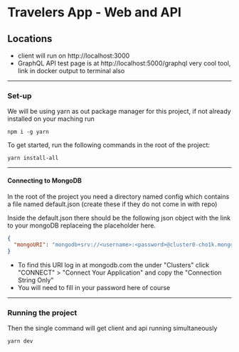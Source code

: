 # Travelers App - Web and API

## Locations

- client will run on http://localhost:3000
- GraphQL API test page is at http://localhost:5000/graphql very cool tool, link in docker output to terminal also

---

### Set-up

We will be using yarn as out package manager for this project, if not already installed on your maching run

```
npm i -g yarn
```

To get started, run the following commands in the root of the project:

```
yarn install-all
```

---

#### Connecting to MongoDB

In the root of the project you need a directory named config which contains a file named default.json (create these if they do not come in with repo)

Inside the default.json there should be the following json object with the link to your mongoDB replaceing the placeholder here.

```json
{
  "mongoURI": "mongodb+srv://<username>:<password>@cluster0-cho1k.mongodb.net/test?retryWrites=true"
}
```

- To find this URI log in at mongodb.com the under "Clusters" click "CONNECT" > "Connect Your Application" and copy the "Connection String Only"
- You will need to fill in your password here of course

---

### Running the project

Then the single command will get client and api running simultaneously

```
yarn dev
```
